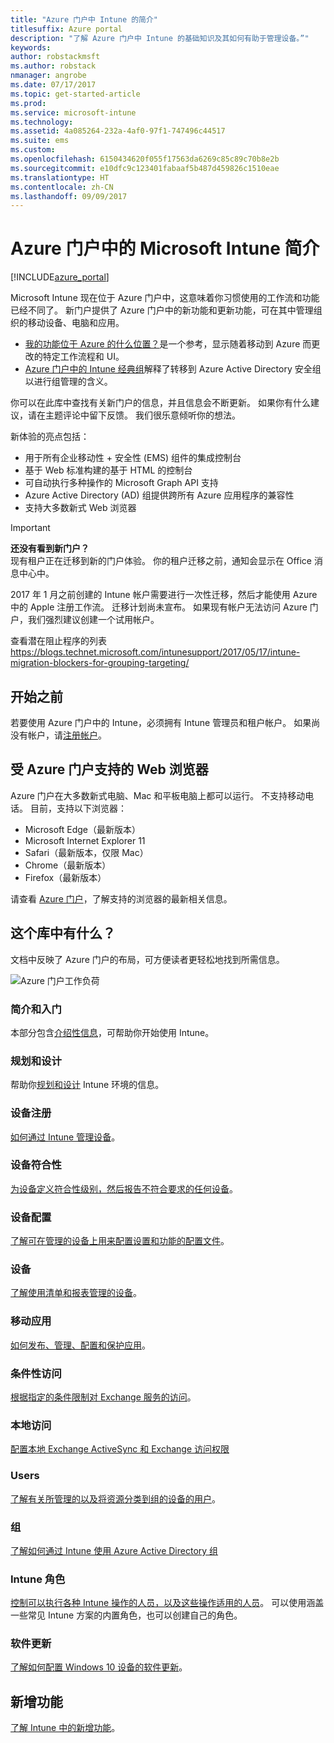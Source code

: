 ```yaml
---
title: "Azure 门户中 Intune 的简介"
titlesuffix: Azure portal
description: "了解 Azure 门户中 Intune 的基础知识及其如何有助于管理设备。”"
keywords: 
author: robstackmsft
ms.author: robstack
nmanager: angrobe
ms.date: 07/17/2017
ms.topic: get-started-article
ms.prod: 
ms.service: microsoft-intune
ms.technology: 
ms.assetid: 4a085264-232a-4af0-97f1-747496c44517
ms.suite: ems
ms.custom: 
ms.openlocfilehash: 6150434620f055f17563da6269c85c89c70b8e2b
ms.sourcegitcommit: e10dfc9c123401fabaaf5b487d459826c1510eae
ms.translationtype: HT
ms.contentlocale: zh-CN
ms.lasthandoff: 09/09/2017
---
```

# <a name="introduction-to-microsoft-intune-in-the-azure-portal"></a>Azure 门户中的 Microsoft Intune 简介


[!INCLUDE[azure_portal](./includes/azure_portal.md)]

Microsoft Intune 现在位于 Azure 门户中，这意味着你习惯使用的工作流和功能已经不同了。
新门户提供了 Azure 门户中的新功能和更新功能，可在其中管理组织的移动设备、电脑和应用。

* [我的功能位于 Azure 的什么位置？](ui-changes.md)是一个参考，显示随着移动到 Azure 而更改的特定工作流程和 UI。
* [Azure 门户中的 Intune 经典组](groups-get-started.md)解释了转移到 Azure Active Directory 安全组以进行组管理的含义。




你可以在此库中查找有关新门户的信息，并且信息会不断更新。 如果你有什么建议，请在主题评论中留下反馈。 我们很乐意倾听你的想法。

新体验的亮点包括：

- 用于所有企业移动性 + 安全性 (EMS) 组件的集成控制台
- 基于 Web 标准构建的基于 HTML 的控制台
- 可自动执行多种操作的 Microsoft Graph API 支持
- Azure Active Directory (AD) 组提供跨所有 Azure 应用程序的兼容性
- 支持大多数新式 Web 浏览器

> [!IMPORTANT]
> **还没有看到新门户？**<br>
> 现有租户正在迁移到新的门户体验。 你的租户迁移之前，通知会显示在 Office 消息中心中。
>
> 2017 年 1 月之前创建的 Intune 帐户需要进行一次性迁移，然后才能使用 Azure 中的 Apple 注册工作流。 迁移计划尚未宣布。 如果现有帐户无法访问 Azure 门户，我们强烈建议创建一个试用帐户。
>
> 查看潜在阻止程序的列表 https://blogs.technet.microsoft.com/intunesupport/2017/05/17/intune-migration-blockers-for-grouping-targeting/


## <a name="before-you-start"></a>开始之前

若要使用 Azure 门户中的 Intune，必须拥有 Intune 管理员和租户帐户。 如果尚没有帐户，请[注册帐户](https://portal.office.com/Signup/Signup.aspx?OfferId=40BE278A-DFD1-470a-9EF7-9F2596EA7FF9&dl=INTUNE_A&ali=1#0%20)。

## <a name="supported-web-browsers-for-the-azure-portal"></a>受 Azure 门户支持的 Web 浏览器

Azure 门户在大多数新式电脑、Mac 和平板电脑上都可以运行。 不支持移动电话。
目前，支持以下浏览器：

- Microsoft Edge（最新版本）
- Microsoft Internet Explorer 11
- Safari（最新版本，仅限 Mac）
- Chrome（最新版本）
- Firefox（最新版本）

请查看 [Azure 门户](https://docs.microsoft.com/azure/azure-preview-portal-supported-browsers-devices)，了解支持的浏览器的最新相关信息。

## <a name="whats-in-this-library"></a>这个库中有什么？

文档中反映了 Azure 门户的布局，可方便读者更轻松地找到所需信息。

![Azure 门户工作负荷](./media/azure-portal-workloads.png)

### <a name="introduction-and-get-started"></a>简介和入门
本部分包含[介绍性信息](introduction-intune.md)，可帮助你开始使用 Intune。
### <a name="plan-and-design"></a>规划和设计
帮助你[规划和设计](/intune-classic/plan-design/introduction) Intune 环境的信息。
### <a name="device-enrollment"></a>设备注册
[如何通过 Intune 管理设备](device-enrollment.md)。
### <a name="device-compliance"></a>设备符合性
[为设备定义符合性级别，然后报告不符合要求的任何设备](device-compliance.md)。
### <a name="device-configuration"></a>设备配置
[了解可在管理的设备上用来配置设置和功能的配置文件](device-profiles.md)。
### <a name="devices"></a>设备
[了解使用清单和报表管理的设备](device-management.md)。
### <a name="mobile-apps"></a>移动应用
[如何发布、管理、配置和保护应用](app-management.md)。
### <a name="conditional-access"></a>条件性访问
[根据指定的条件限制对 Exchange 服务的访问](conditional-access.md)。
### <a name="on-premises-access"></a>本地访问
[配置本地 Exchange ActiveSync 和 Exchange 访问权限](/intune-classic/deploy-use/mobile-device-management-with-exchange-activesync-and-microsoft-intune)
### <a name="users"></a>Users
[了解有关所管理的以及将资源分类到组的设备的用户](users-add.md)。
### <a name="groups"></a>组
[了解如何通过 Intune 使用 Azure Active Directory 组](groups-get-started.md)
### <a name="intune-roles"></a>Intune 角色
[控制可以执行各种 Intune 操作的人员，以及这些操作适用的人员](role-based-access-control.md)。 可以使用涵盖一些常见 Intune 方案的内置角色，也可以创建自己的角色。
### <a name="software-updates"></a>软件更新
[了解如何配置 Windows 10 设备的软件更新](windows-update-for-business-configure.md)。



## <a name="whats-new"></a>新增功能

[了解 Intune 中的新增功能](whats-new.md)。

